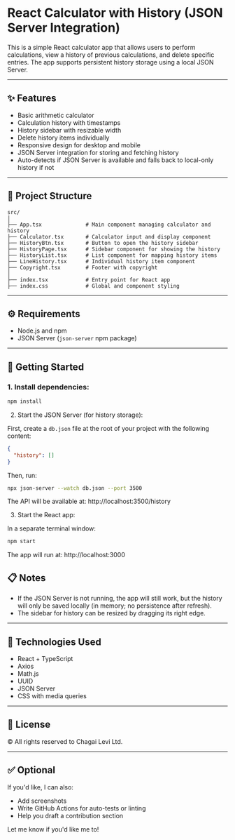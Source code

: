 # React Calculator with History (JSON Server Integration)

This is a simple React calculator app that allows users to perform calculations, view a history of previous calculations, and delete specific entries. The app supports persistent history storage using a local JSON Server.

---

## ✨ Features

- Basic arithmetic calculator  
- Calculation history with timestamps  
- History sidebar with resizable width  
- Delete history items individually  
- Responsive design for desktop and mobile  
- JSON Server integration for storing and fetching history  
- Auto-detects if JSON Server is available and falls back to local-only history if not  

---

## 📂 Project Structure

```
src/
│
├── App.tsx              # Main component managing calculator and history
├── Calculator.tsx       # Calculator input and display component
├── HistoryBtn.tsx       # Button to open the history sidebar
├── HistoryPage.tsx      # Sidebar component for showing the history
├── HistoryList.tsx      # List component for mapping history items
├── LineHistory.tsx      # Individual history item component
├── Copyright.tsx        # Footer with copyright
│
├── index.tsx            # Entry point for React app
├── index.css            # Global and component styling
```


---

## ⚙️ Requirements

- Node.js and npm
- JSON Server (`json-server` npm package)

---

## 🚀 Getting Started

### 1. Install dependencies:

```bash
npm install
```

2. Start the JSON Server (for history storage):

First, create a `db.json` file at the root of your project with the following content:

```json
{
  "history": []
}
```
Then, run:

```bash
npx json-server --watch db.json --port 3500
```
The API will be available at:
http://localhost:3500/history

3. Start the React app:

In a separate terminal window:

```bash
npm start
```
The app will run at:
http://localhost:3000

## 📋 Notes

- If the JSON Server is not running, the app will still work, but the history will only be saved locally (in memory; no persistence after refresh).
- The sidebar for history can be resized by dragging its right edge.

---

## 📌 Technologies Used

- React + TypeScript
- Axios
- Math.js
- UUID
- JSON Server
- CSS with media queries

---

## 📄 License

&copy; All rights reserved to Chagai Levi Ltd.

---

## ✅ Optional

If you'd like, I can also:

- Add screenshots
- Write GitHub Actions for auto-tests or linting
- Help you draft a contribution section

Let me know if you'd like me to!

